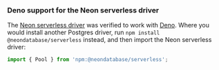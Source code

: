 ### Deno support for the Neon serverless driver

The [Neon serverless driver](https://github.com/neondatabase/serverless) was verified to work with [Deno](https://github.com/denoland/deno). Where you would install another Postgres driver, run `npm install @neondatabase/serverless` instead, and then import the Neon serverless driver:

  ```javascript
  import { Pool } from 'npm:@neondatabase/serverless';
  ```
